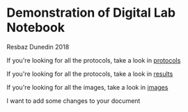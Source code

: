 
# Demonstration of Digital Lab Notebook

Resbaz Dunedin 2018

If you're looking for all the protocols, take a look in [protocols](protocols)

If you're looking for all the protocols, take a look in [results](/Results)

If you're looking for all the images, take a look in [images](/images)

 I want to add some changes to your document 
